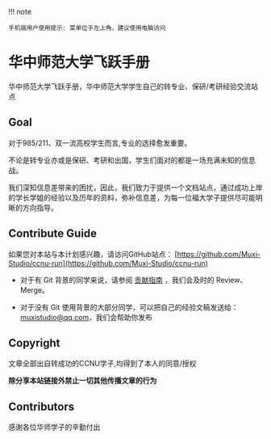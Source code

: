 !!! note

    手机端用户使用提示: 菜单位于左上角，建议使用电脑访问

# 华中师范大学飞跃手册

华中师范大学飞跃手册，华中师范大学学生自己的转专业、保研/考研经验交流站点

## Goal

对于985/211、双一流高校学生而言,专业的选择愈发重要。

不论是转专业亦或是保研、考研和出国，学生们面对的都是一场充满未知的信息战。

我们深知信息差带来的困扰，因此，我们致力于提供一个文档站点，通过成功上岸的学长学姐的经验以及历年的资料，弥补信息差，为每一位福大学子提供尽可能明晰的方向指导。


## Contribute Guide

如果您对本站与本计划感兴趣，请访问GitHub站点：
[https://github.com/Muxi-Studio/ccnu-run](https://github.com/Muxi-Studio/ccnu-run) 


- 对于有 Git 背景的同学来说，请参阅 [贡献指南](https://muxi-studio.github.io/ccnu-run/contribute-guide/) ，我们会及时的 Review、Merge。 

- 对于没有 Git 使用背景的大部分同学，可以把自己的经验文稿发送给：muxistudio@qq.com，我们会帮助你发布 

## Copyright


文章全部出自转成功的CCNU学子,均得到了本人的同意/授权

**除分享本站链接外禁止一切其他传播文章的行为**

## Contributors
感谢各位华师学子的辛勤付出
<!-- <a href="https://github.com/west2-online/fzu-run/graphs/contributors">
  <img src="https://contrib.rocks/image?repo=west2-online/fzu-run" />
</a> -->

